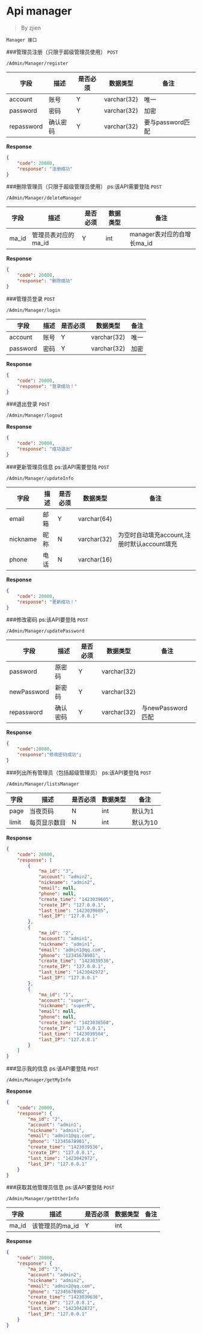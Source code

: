 Api manager
===
>By zjien

`Manager 接口`

###管理员注册（只限于超级管理员使用）
`POST`

`/Admin/Manager/register`

字段 | 描述 | 是否必须 | 数据类型 | 备注
------------- | ---------------- | ----------------- | ------------ | ------------------
account| 账号 | Y | varchar(32) | 唯一
password | 密码 | Y | varchar(32) | 加密
repassword | 确认密码 | Y | varchar(32) | 要与password匹配

**Response**
```json
{
    "code": 20000,
    "response": "注册成功"
}
```



###删除管理员（只限于超级管理员使用）
ps:该API需要登陆
`POST`

`/Admin/Manager/deleteManager`

字段 | 描述 | 是否必须 | 数据类型 | 备注
------------- | ---------------- | ----------------- | ------------ | ------------------
ma_id | 管理员表对应的ma_id | Y | int | manager表对应的自增长ma_id

**Response**
```json
{
    "code": 20000,
    "response": "删除成功"
}
```



###管理员登录
`POST`

`/Admin/Manager/login`

字段 | 描述 | 是否必须 | 数据类型 | 备注
------------- | ---------------- | ----------------- | ------------ | ------------------
account| 账号  | Y | varchar(32) | 唯一
password | 密码 | Y | varchar(32) | 加密

**Response**
```json
{
    "code": 20000,
    "response": "登录成功！"
}
```



###退出登录
`POST`

`/Admin/Manager/logout`

**Response**
```json
{
    "code": 20000,
    "response": "成功退出"
}
```



###更新管理员信息
ps:该API需要登陆
`POST`

`/Admin/Manager/updateInfo`

字段 | 描述 | 是否必须 | 数据类型 | 备注
------------- | ---------------- | ----------------- | ------------ | ------------------
email | 邮箱 | Y | varchar(64) | 
nickname | 昵称 | N | varchar(32) | 为空时自动填充account,注册时默认account填充
phone | 电话 | N | varchar(16) | 

**Response**
```json
{
    "code": 20000,
    "response": "更新成功！"
}
```


###修改密码
ps:该API要登陆
`POST`

`/Admin/Manager/updatePassword`

字段 | 描述 | 是否必须 | 数据类型 | 备注
------------- | ------------ | -------- | ------------- | ---------------
password| 原密码  | Y | varchar(32) | 
newPassword | 新密码 | Y | varchar(32) |
repassword | 确认密码 | Y | varchar(32) | 与newPassword匹配

**Response**  
```json
{
    "code":20000,
    "response":"修改密码成功";
}
```



###列出所有管理员（包括超级管理员）
ps:该API要登陆
`POST`

`/Admin/Manager/listsManager`

字段 | 描述 | 是否必须 | 数据类型 | 备注
------------- | ------------ | -------- | ------------- | ---------------
page | 当夜页码 | N | int | 默认为1
limit | 每页显示数目 | N | int | 默认为10

**Response**  
```json
{
    "code": 20000,
    "response": [
        {
            "ma_id": "3",
            "account": "admin2",
            "nickname": "admin2",
            "email": null,
            "phone": null,
            "create_time": "1423039605",
            "create_IP": "127.0.0.1",
            "last_time": "1423039605",
            "last_IP": "127.0.0.1"
        },
        {
            "ma_id": "2",
            "account": "admin1",
            "nickname": "admin1",
            "email": "admin1@qq.com",
            "phone": "12345678901",
            "create_time": "1423039536",
            "create_IP": "127.0.0.1",
            "last_time": "1423042972",
            "last_IP": "127.0.0.1"
        },
        {
            "ma_id": "1",
            "account": "super",
            "nickname": "superM",
            "email": null,
            "phone": null,
            "create_time": "1423038560",
            "create_IP": "127.0.0.1",
            "last_time": "1423039504",
            "last_IP": "127.0.0.1"
        }
    ]
}
```




###显示我的信息
ps:该API要登陆
`POST`

`/Admin/Manager/getMyInfo`

**Response**  
```json
{
    "code": 20000,
    "response": {
        "ma_id": "2",
        "account": "admin1",
        "nickname": "admin1",
        "email": "admin1@qq.com",
        "phone": "12345678901",
        "create_time": "1423039536",
        "create_IP": "127.0.0.1",
        "last_time": "1423042972",
        "last_IP": "127.0.0.1"
    }
}
```



###获取其他管理员信息
ps:该API要登陆
`POST`

`/Admin/Manager/getOtherInfo`

字段 | 描述 | 是否必须 | 数据类型 | 备注
------------- | ------------ | -------- | ------------- | ---------------
ma_id | 该管理员的ma_id | Y | int |

**Response**  
```json
{
    "code": 20000,
    "response": {
        "ma_id": "3",
        "account": "admin2",
        "nickname": "admin2",
        "email": "admin2@qq.com",
        "phone": "12345678902",
        "create_time": "1423039636",
        "create_IP": "127.0.0.1",
        "last_time": "1423042872",
        "last_IP": "127.0.0.1"
    }
}
```